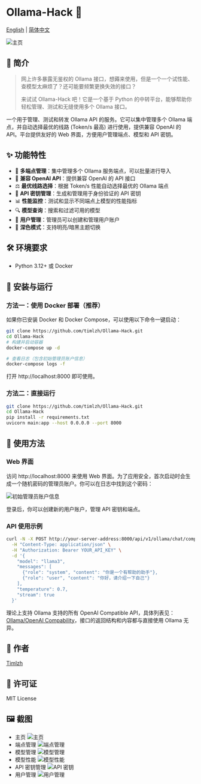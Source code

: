 # Ollama-Hack 🚀

[English](README.EN.md) | [简体中文](README.md)

![主页](./assets/index.png)

## 📖 简介

> 网上许多暴露无鉴权的 Ollama 接口，想薅来使用，但是一个一个试性能、查模型太麻烦了？还可能要频繁更换失效的接口？
>
> 来试试 Ollama-Hack 吧！它是一个基于 Python 的中转平台，能够帮助你轻松管理、测试和无缝使用多个 Ollama 接口。

一个用于管理、测试和转发 Ollama API 的服务。它可以集中管理多个 Ollama 端点，并自动选择最优的线路 (Token/s 最高) 进行使用，提供兼容 OpenAI 的 API。平台提供友好的 Web 界面，方便用户管理端点、模型和 API 密钥。

## ✨ 功能特性

-   🔄 **多端点管理**：集中管理多个 Ollama 服务端点，可以批量进行导入
-   🧩 **兼容 OpenAI API**：提供兼容 OpenAI 的 API 接口
-   ⚖️ **最优线路选择**：根据 Token/s 性能自动选择最优的 Ollama 端点
-   🔑 **API 密钥管理**：生成和管理用于身份验证的 API 密钥
-   📊 **性能监控**：测试和显示不同端点上模型的性能指标
-   🔍 **模型查询**：搜索和过滤可用的模型
-   🔐 **用户管理**：管理员可以创建和管理用户账户
-   🌙 **深色模式**：支持明亮/暗黑主题切换

## 🛠️ 环境要求

-   Python 3.12+ 或 Docker

## 🚀 安装与运行

### 方法一：使用 Docker 部署（推荐）

如果你已安装 Docker 和 Docker Compose，可以使用以下命令一键启动：

```bash
git clone https://github.com/timlzh/Ollama-Hack.git
cd Ollama-Hack
# 构建并启动容器
docker-compose up -d

# 查看日志（包含初始管理员账户信息）
docker-compose logs -f
```

打开 http://localhost:8000 即可使用。

### 方法二：直接运行

```bash
git clone https://github.com/timlzh/Ollama-Hack.git
cd Ollama-Hack
pip install -r requirements.txt
uvicorn main:app --host 0.0.0.0 --port 8000
```

## 📝 使用方法

### Web 界面

访问 http://localhost:8000 来使用 Web 界面。为了应用安全，首次启动时会生成一个随机密码的管理员账户。你可以在日志中找到这个密码：

![初始管理员账户信息](./assets/password.png)

登录后，你可以创建新的用户账户，管理 API 密钥和端点。

### API 使用示例

```bash
curl -N -X POST http://your-server-address:8000/api/v1/ollama/chat/completions \
  -H "Content-Type: application/json" \
  -H "Authorization: Bearer YOUR_API_KEY" \
  -d '{
    "model": "llama3",
    "messages": [
      {"role": "system", "content": "你是一个有帮助的助手"},
      {"role": "user", "content": "你好，请介绍一下自己"}
    ],
    "temperature": 0.7,
    "stream": true
  }'
```

理论上支持 Ollama 支持的所有 OpenAI Compatible API，具体列表见：[Ollama/OpenAI Compability](https://github.com/ollama/ollama/blob/main/docs/openai.md)，接口的返回结构和内容都与直接使用 Ollama 无异。

## 👤 作者

[Timlzh](https://github.com/timlzh)

## 📜 许可证

MIT License

## 🖼️ 截图

-   主页
    ![主页](./assets/index.png)
-   端点管理
    ![端点管理](./assets/endpoints.png)
-   模型管理
    ![模型管理](./assets/models.png)
-   模型性能
    ![模型性能](./assets/model_performance.png)
-   API 密钥管理
    ![API 密钥](./assets/api-key.png)
-   用户管理
    ![用户管理](./assets/user.png)
